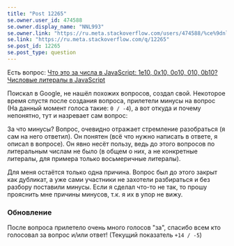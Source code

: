 ```yaml
---
title: "Post 12265"
se.owner.user_id: 474588
se.owner.display_name: "ΝNL993"
se.owner.link: "https://ru.meta.stackoverflow.com/users/474588/%ce%9dnl993"
se.link: "https://ru.meta.stackoverflow.com/q/12265"
se.post_id: 12265
se.post_type: question
---
```

<p>Есть вопрос: <a href="https://ru.stackoverflow.com/q/1419445/">Что это за числа в JavaScript: 1e10, 0x10, 0o10, 010, 0b10? Числовые литералы в JavaScript</a></p>
<p>Поискал в Google, не нашёл похожих вопросов, создал свой. Некоторое время спустя после создания вопроса, прилетели минусы на вопрос (На данный момент голоса такие: <code>0 / -4</code>), а вот откуда и почему непонятно, тут и назревает сам вопрос:</p>
<p>За что минусы? Вопрос, очевидно отражает стремление разобраться (я сам на него ответил). Он понятен (всё что нужно написать в ответе, я описал в вопросе). Он явно несёт пользу, ведь до этого вопросов по литеральным числам не было (в общем о них, а не конкретные литералы, для примера только восьмеричные литералы).</p>
<p>Для меня остаётся только одна причина. Вопрос был до этого закрыт как дубликат, а уже сами участники не захотели разбираться и без разбору поставили минусы. Если я сделал что-то не так, то прошу прояснить мне причины минусов, т.к. я их в упор не вижу.</p>
<h3>Обновление</h3>
<p>После вопроса прилетело очень много голосов &quot;за&quot;, спасибо всем кто голосовал за вопрос и/или ответ! (Текущий показатель <code>+14 / -5</code>)</p>
